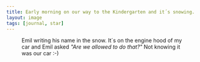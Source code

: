 ```yaml
---
title: Early morning on our way to the Kindergarten and it´s snowing. 
layout: image
tags: [journal, star]
---
```

<figure class="rg:split">
<img src="/img/journal/IMG_0240.jpg" alt="">
<figcaption>Emil writing his name in the snow. It´s on the engine hood of my car and Emil asked <em>"Are we allowed to do that?"</em> Not knowing it was our car :-)</figcaption>
</figure>
